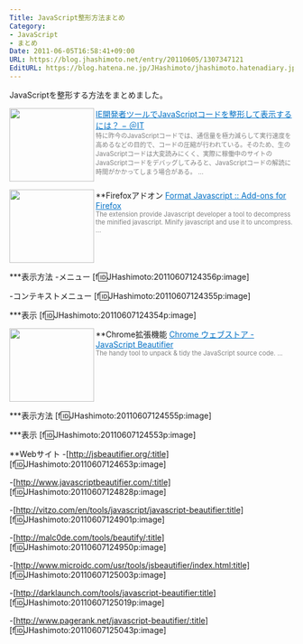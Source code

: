 ```yaml
---
Title: JavaScript整形方法まとめ
Category:
- JavaScript
- まとめ
Date: 2011-06-05T16:58:41+09:00
URL: https://blog.jhashimoto.net/entry/20110605/1307347121
EditURL: https://blog.hatena.ne.jp/JHashimoto/jhashimoto.hatenadiary.jp/atom/entry/12921228815717257641
---
```



JavaScriptを整形する方法をまとめました。

<a href="http://www.atmarkit.co.jp/fdotnet/dotnettips/1060iedevjsformat/iedevjsformat.html" target="_blank"><img class="alignleft" align="left" border="0" src="http://capture.heartrails.com/150x130/shadow?http://www.atmarkit.co.jp/fdotnet/dotnettips/1060iedevjsformat/iedevjsformat.html" alt="" width="150" height="130" /></a><a style="color:#0070C5;" href="http://www.atmarkit.co.jp/fdotnet/dotnettips/1060iedevjsformat/iedevjsformat.html" target="_blank">IE開発者ツールでJavaScriptコードを整形して表示するには？ − ＠IT</a><a href="http://b.hatena.ne.jp/entry/http://www.atmarkit.co.jp/fdotnet/dotnettips/1060iedevjsformat/iedevjsformat.html" target="_blank"><img border="0" src="http://b.hatena.ne.jp/entry/image/http://www.atmarkit.co.jp/fdotnet/dotnettips/1060iedevjsformat/iedevjsformat.html" alt="" /></a><br><span style="color: #808080;font-size: 80%;">特に昨今のJavaScriptコードでは、通信量を極力減らして実行速度を高めるなどの目的で、コードの圧縮が行われている。そのため、生のJavaScriptコードは大変読みにくく、実際に稼働中のサイトのJavaScriptコードをデバッグしてみると、JavaScriptコードの解読に時間がかかってしまう場合がある。 ...</span><br style="clear:both;" />

**Firefoxアドオン
<a href="https://addons.mozilla.org/ja/firefox/addon/format-javascript/" target="_blank"><img class="alignleft" align="left" border="0" src="http://capture.heartrails.com/150x130/shadow?https://addons.mozilla.org/ja/firefox/addon/format-javascript/" alt="" width="150" height="130" /></a><a style="color:#0070C5;" href="https://addons.mozilla.org/ja/firefox/addon/format-javascript/" target="_blank">Format Javascript :: Add-ons for Firefox</a><a href="http://b.hatena.ne.jp/entry/https://addons.mozilla.org/ja/firefox/addon/format-javascript/" target="_blank"><img border="0" src="http://b.hatena.ne.jp/entry/image/https://addons.mozilla.org/ja/firefox/addon/format-javascript/" alt="" /></a><br><span style="color: #808080;font-size: 80%;">The extension provide Javascript developer a tool to decompress the minified javascript. Minify javascript and use it to uncompress. ...</span><br style="clear:both;" />

***表示方法
-メニュー
[f:id:JHashimoto:20110607124356p:image]

-コンテキストメニュー
[f:id:JHashimoto:20110607124355p:image]

***表示
[f:id:JHashimoto:20110607124354p:image]


**Chrome拡張機能
<a href="https://chrome.google.com/webstore/detail/javascript-beautifier/pnldlbhphmlbhgjbbjojpidlemceicco?hl=ja" target="_blank"><img class="alignleft" align="left" border="0" src="http://capture.heartrails.com/150x130/shadow?https://chrome.google.com/webstore/detail/javascript-beautifier/pnldlbhphmlbhgjbbjojpidlemceicco?hl=ja" alt="" width="150" height="130" /></a><a style="color:#0070C5;" href="https://chrome.google.com/webstore/detail/javascript-beautifier/pnldlbhphmlbhgjbbjojpidlemceicco?hl=ja" target="_blank">Chrome ウェブストア - JavaScript Beautifier</a><a href="http://b.hatena.ne.jp/entry/https://chrome.google.com/webstore/detail/javascript-beautifier/pnldlbhphmlbhgjbbjojpidlemceicco?hl=ja" target="_blank"><img border="0" src="http://b.hatena.ne.jp/entry/image/https://chrome.google.com/webstore/detail/javascript-beautifier/pnldlbhphmlbhgjbbjojpidlemceicco?hl=ja" alt="" /></a><br><span style="color: #808080;font-size: 80%;">The handy tool to unpack & tidy the JavaScript source code. ...</span><br style="clear:both;" />

***表示方法
[f:id:JHashimoto:20110607124555p:image]

***表示
[f:id:JHashimoto:20110607124553p:image]


**Webサイト
-[http://jsbeautifier.org/:title]
[f:id:JHashimoto:20110607124653p:image]


-[http://www.javascriptbeautifier.com/:title]
[f:id:JHashimoto:20110607124828p:image]


-[http://vitzo.com/en/tools/javascript/javascript-beautifier:title]
[f:id:JHashimoto:20110607124901p:image]


-[http://malc0de.com/tools/beautify/:title]
[f:id:JHashimoto:20110607124950p:image]


-[http://www.microidc.com/usr/tools/jsbeautifier/index.html:title]
[f:id:JHashimoto:20110607125003p:image]


-[http://darklaunch.com/tools/javascript-beautifier:title]
[f:id:JHashimoto:20110607125019p:image]


-[http://www.pagerank.net/javascript-beautifier/:title]
[f:id:JHashimoto:20110607125043p:image]
